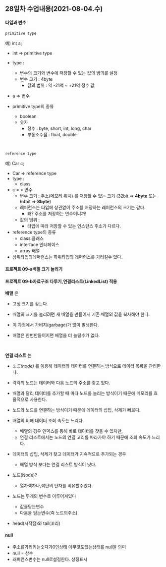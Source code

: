 ## 28일차 수업내용(2021-08-04.수)

#### 타입과 변수

` primitive type `

예) int a;

- int  =>  primitive type

- type :

  - 변수의 크기와 변수에 저장할 수 있는 값의 범의를 설정
  - 변수 크기 : 4byte
    - 값의 범위 : 약 -21억 ~ +21억 정수 값

- a => 변수

- primitive type의 종류
  - boolean
  - 숫자
    - 정수 : byte,  short, int, long, char
    - 부동소수점 : float, double

  ​

` reference type `

예) Car c;

- Car  => reference type
- type :
  - class
- c  = > 변수
  - 변수 크기 : 주소(메모리 위치) 를 저장할 수 있는 크기 (32bit => **4byte** 또는 64bit => **8byte**)
  - 레퍼런스는 타입에 상관없이 주소를 저장하는 레퍼런스의 크기는 같다.
    - 왜?  주소를 저장하는 변수이니까!
  - 값의 범위 :
    - 타입에 따라 저장할 수 있는 인스턴스 주소가 다르다.
- reference type의 종류
  - class 클래스
  - interface 인터페이스
  - array 배열
- 상위타입의레퍼런스는 하위타입의 레퍼런스를 가리킬수 있다.



#### 프로젝트 09-a배열 크기 늘리기



#### 프로젝트 09-b자료구조 다루기,연결리스트(LinkedList) 적용

**배열** 은

- 고정 크기를 갖는다.

- 배열의 크기를 늘리려면 새 배열을 만들어서 기존 배열의 값을 복사해야 한다.

- 이 과정에서 가비지(garbage)가 많이 발생한다.

- 배열은 한번만들어지면 배열을 더 늘릴수가 없다.

  ​

**연결 리스트** 는

- *노드(node)* 를 이용해 데이터와 데이터를 연결하는 방식으로 데이터 목록을 관리한다.


- 각각의 노드는 데이터와 다음 노드의 주소를 갖고 있다.
- 배열과 달리 데이터를 추가할 때 마다 노드를 늘리는 방식이기 때문에 메모리를 효율적으로 사용한다.


- 노드와 노드를 연결하는 방식이기 때문에 데이터의 삽입, 삭제가 빠르다.


- 배열의 비해 데이터 조회 속도는 느리다.
  - 배열의 경우 인덱스를 통해 바로 데이터를 찾을 수 있지만,
  - 연결 리스트에서는 노드의 연결 고리를 따라가야 하기 때문에 조회 속도가 느리다.
- 데이터의 삽입, 삭제가 잦고 데이터가 지속적으로 추가되는 경우
  -  배열 방식 보다는 연결 리스트 방식이 낫다.
- 노드(Node)? 
  - 열차객차나,석탄의 탄차를 비유할수있다.
- 노드는 두개의 변수로 이루어져있다
  - 값을담는변수
  - 다음을 담는변수(즉 노드의주소)	
- head(시작점)와 tail(꼬리)

#### null

- 주소를가리키는숫자가0인상태 아무것도없는상태를 null을 의미
- null = 상수
- 래퍼런스변수는 null로설정한다. 상징표시